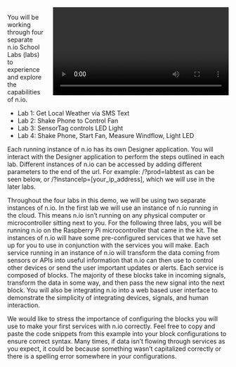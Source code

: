 <video controls height='200px' style="float: right; margin-left: 20px" src="http://techslides.com/demos/sample-videos/small.webm" type="video/webm" >
  <source src="http://techslides.com/demos/sample-videos/small.webm" type="video/webm" />
  <source src="http://techslides.com/demos/sample-videos/small.ogv" type="video/ogg" />
  <source src="http://techslides.com/demos/sample-videos/small.mp4" type="video/mp4" />
  <source src="http://techslides.com/demos/sample-videos/small.3gp" type="video/3gp" />
</video>


You will be working through four separate n.io School Labs (labs) to experience and explore the capabilities of n.io.

* Lab 1: Get Local Weather via SMS Text
* Lab 2: Shake Phone to Control Fan
* Lab 3: SensorTag controls LED Light
* Lab 4: Shake Phone, Start Fan, Measure Windflow, Light LED

Each running instance of n.io has its own Designer application. You will interact with the Designer application to perform the steps outlined in each lab. Different instances of n.io can be accessed by adding different parameters to the end of the url. For example: /?prod=labtest as can be seen below, or /?instanceIp=[your_ip_address], which we will use in the later labs.

Throughout the four labs in this demo, we will be using two separate instances of n.io. In the first lab we will use an instance of n.io running in the cloud. This means n.io isn’t running on any physical computer or microcontroller sitting next to you. For the following three labs, you will be running n.io on the Raspberry Pi microcontroller that came in the kit. The instances of n.io will have some pre-configured services that we have set up for you to use in conjunction with the services you will make. Each service running in an instance of n.io will transform the data coming from sensors or APIs into useful information that n.io can then use to control other devices or send the user important updates or alerts. Each service is composed of blocks. The majority of these blocks take in incoming signals, transform the data in some way, and then pass the new signal into the next block. You will also be integrating n.io into a web based user interface to demonstrate the simplicity of integrating devices, signals, and human interaction.

We would like to stress the importance of configuring the blocks you will use to make your first services with n.io correctly. Feel free to copy and paste the code snippets from this example into your block configurations to ensure correct syntax. Many times, if data isn’t flowing through services as you expect, it could be because something wasn’t capitalized correctly or there is a spelling error somewhere in your configurations.
